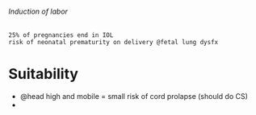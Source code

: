 ###### Induction of labor
    25% of pregnancies end in IOL
    risk of neonatal prematurity on delivery @fetal lung dysfx

# Suitability
- @head high and mobile = small risk of cord prolapse (should do CS)
- 